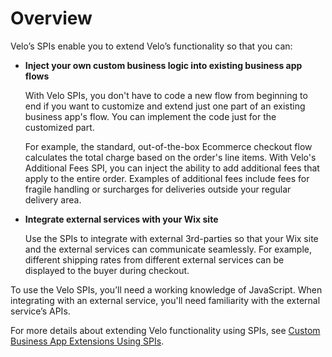 # Overview

Velo’s SPIs enable you to extend Velo’s functionality so that you can: 

+ **Inject your own custom business logic into existing business app flows**

   With Velo SPIs, you don't have to code a new flow from beginning to end if you want to customize and extend just one part of an existing business app's flow. You can implement the code just for the customized part.
   
   For example, the standard, out-of-the-box Ecommerce checkout flow calculates the total charge based on the order's line items. With Velo's Additional Fees SPI, you can inject the ability to add additional fees that apply to the entire order. Examples of additional fees include fees for fragile handling or surcharges for deliveries outside your regular delivery area.

+ **Integrate external services with your Wix site**

  Use the SPIs to integrate with external 3rd-parties so that your Wix site and the external services can communicate seamlessly. For example, different shipping rates from different external services can be displayed to the buyer during checkout. 

To use the Velo SPIs, you’ll need a working knowledge of JavaScript. When integrating with an external service, you'll need familiarity with the external service’s APIs.

For more details about extending Velo functionality using SPIs, see [Custom Business App Extensions Using SPIs](https://support.wix.com/en/article/velo-custom-business-app-extensions-using-spis-beta).
